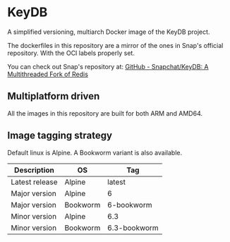 # KeyDB

A simplified versioning, multiarch Docker image of the KeyDB project.



The dockerfiles in this repository are a mirror of the ones in Snap's official repository. With the OCI labels properly set.



You can check out Snap's repository at:
[GitHub - Snapchat/KeyDB: A Multithreaded Fork of Redis](https://github.com/Snapchat/KeyDB)



## Multiplatform driven

All the images in this repository are built for both ARM and AMD64.

## Image tagging strategy

Default linux is Alpine. A Bookworm variant is also available.

| Description    | OS       | Tag          |
| -------------- | -------- | ------------ |
| Latest release | Alpine   | latest       |
| Major version  | Alpine   | 6            |
| Major version  | Bookworm | 6-bookworm   |
| Minor version  | Alpine   | 6.3          |
| Minor version  | Bookworm | 6.3-bookworm |
